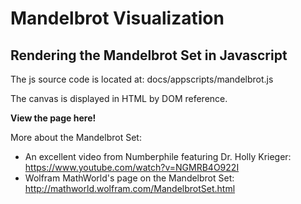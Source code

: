 # Mandelbrot Visualization
Rendering the Mandelbrot Set in Javascript
----
The js source code is located at: docs/appscripts/mandelbrot.js

The canvas is displayed in HTML by DOM reference.

**View the page here!**

More about the Mandelbrot Set:
- An excellent video from Numberphile featuring Dr. Holly Krieger:
https://www.youtube.com/watch?v=NGMRB4O922I
- Wolfram MathWorld's page on the Mandelbrot Set: 
http://mathworld.wolfram.com/MandelbrotSet.html
